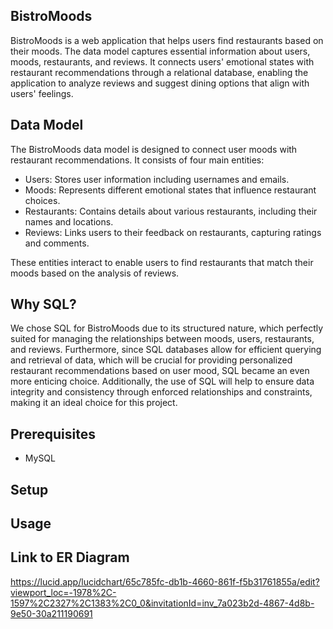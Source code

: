 ## BistroMoods

BistroMoods is a web application that helps users find restaurants based on their moods. The data model captures essential information about users, moods, restaurants, and reviews. It connects users' emotional states with restaurant recommendations through a relational database, enabling the application to analyze reviews and suggest dining options that align with users' feelings.

## Data Model

The BistroMoods data model is designed to connect user moods with restaurant recommendations. It consists of four main entities:

- Users: Stores user information including usernames and emails.
- Moods: Represents different emotional states that influence restaurant choices.
- Restaurants: Contains details about various restaurants, including their names and locations.
- Reviews: Links users to their feedback on restaurants, capturing ratings and comments.

These entities interact to enable users to find restaurants that match their moods based on the analysis of reviews.

## Why SQL?
We chose SQL for BistroMoods due to its structured nature, which perfectly suited for managing the relationships between moods, users, restaurants, and reviews. Furthermore, since SQL databases allow for efficient querying and retrieval of data, which will be crucial for providing personalized restaurant recommendations based on user mood, SQL became an even more enticing choice. Additionally, the use of SQL will help to ensure data integrity and consistency through enforced relationships and constraints, making it an ideal choice for this project.

## Prerequisites
- MySQL


## Setup

## Usage 

## Link to ER Diagram 
https://lucid.app/lucidchart/65c785fc-db1b-4660-861f-f5b31761855a/edit?viewport_loc=-1978%2C-1597%2C2327%2C1383%2C0_0&invitationId=inv_7a023b2d-4867-4d8b-9e50-30a211190691


